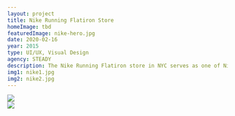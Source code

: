 ```yaml
---
layout: project
title: Nike Running Flatiron Store
homeImage: tbd
featuredImage: nike-hero.jpg
date: 2020-02-16
year: 2015
type: UI/UX, Visual Design
agency: STEADY
description: The Nike Running Flatiron store in NYC serves as one of Nike's main running flagship locations. To capture the energy that surrounds the store and its dedicated running community, we worked closely with Nike to develop two social media wall installations. One installation lives as a floor-to-ceiling LED screen in the entranceway to the store, while the second installation lives on an 84” flat screen surrounded by Nike Running products. The Social Wall Application feature a datavis of Tweets, Twitter Pics, Instagram, Instagram Videos, Facebook Posts, Facebook Images and Nike branded imagery / videos.
img1: nike1.jpg
img2: nike2.jpg
---
```


<div class="col-xs-12 col-sm-6 about-work-items__item">
  <img src="{{ site.baseurl}}/assets/images/{{ page.img1 }}">
</div>
<div class="col-xs-12 col-sm-6 about-work-items__item">
  <img src="{{ site.baseurl}}/assets/images/{{ page.img2 }}">
</div>

